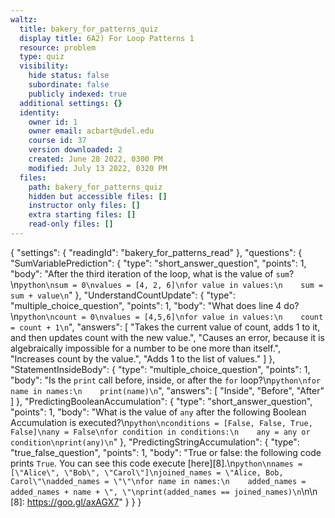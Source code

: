 ```yaml
---
waltz:
  title: bakery_for_patterns_quiz
  display title: 6A2) For Loop Patterns 1
  resource: problem
  type: quiz
  visibility:
    hide status: false
    subordinate: false
    publicly indexed: true
  additional settings: {}
  identity:
    owner id: 1
    owner email: acbart@udel.edu
    course id: 37
    version downloaded: 2
    created: June 28 2022, 0300 PM
    modified: July 13 2022, 0320 PM
  files:
    path: bakery_for_patterns_quiz
    hidden but accessible files: []
    instructor only files: []
    extra starting files: []
    read-only files: []
---
```

{
  "settings": {
    "readingId": "bakery_for_patterns_read"
  },
  "questions": {
    "SumVariablePrediction": {
      "type": "short_answer_question",
      "points": 1,
      "body": "After the third iteration of the loop, what is the value of `sum`?\n```python\nsum = 0\nvalues = [4, 2, 6]\nfor value in values:\n    sum = sum + value\n```"
    },
    "UnderstandCountUpdate": {
      "type": "multiple_choice_question",
      "points": 1,
      "body": "What does line 4 do?\n```python\ncount = 0\nvalues = [4,5,6]\nfor value in values:\n    count = count + 1\n```",
      "answers": [
        "Takes the current value of count, adds 1 to it, and then updates count with the new value.",
        "Causes an error, because it is algebraically impossible for a number to be one more than itself.",
        "Increases count by the value.",
        "Adds 1 to the list of values."
      ]
    },
    "StatementInsideBody": {
      "type": "multiple_choice_question",
      "points": 1,
      "body": "Is the `print` call before, inside, or after the `for` loop?\n```python\nfor name in names:\n    print(name)\n```",
      "answers": [
        "Inside",
        "Before",
        "After"
      ]
    },
    "PredictingBooleanAccumulation": {
      "type": "short_answer_question",
      "points": 1,
      "body": "What is the value of `any` after the following Boolean Accumulation is executed?\n```python\nconditions = [False, False, True, False]\nany = False\nfor condition in conditions:\n    any = any or condition\nprint(any)\n```"
    },
    "PredictingStringAccumulation": {
      "type": "true_false_question",
      "points": 1,
      "body": "True or false: the following code prints `True`. You can see this code execute [here][8].\n```python\nnames = [\"Alice\", \"Bob\", \"Carol\"]\njoined_names = \"Alice, Bob, Carol\"\nadded_names = \"\"\nfor name in names:\n    added_names = added_names + name + \", \"\nprint(added_names == joined_names)\n```\n\n   [8]: https://goo.gl/axAGX7"
    }
  }
}